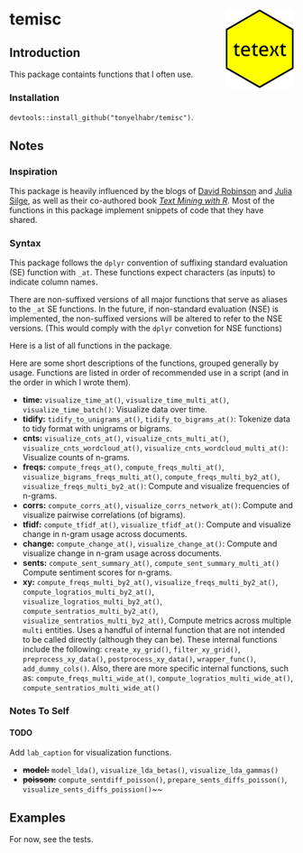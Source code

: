 
temisc <img src="man/figures/logo.png" align="right"/>
======================================================

Introduction
------------

This package containts functions that I often use.

### Installation

`devtools::install_github("tonyelhabr/temisc")`.

Notes
-----

### Inspiration

This package is heavily influenced by the blogs of [David Robinson](http://varianceexplained.org/posts/) and [Julia Silge](juliasilge.com/blog/), as well as their co-authored book [*Text Mining with R*](https://www.tidytextmining.com/). Most of the functions in this package implement snippets of code that they have shared.

### Syntax

This package follows the `dplyr` convention of suffixing standard evaluation (SE) function with `_at`. These functions expect characters (as inputs) to indicate column names.

There are non-suffixed versions of all major functions that serve as aliases to the `_at` SE functions. In the future, if non-standard evaluation (NSE) is implemented, the non-suffixed versions will be altered to refer to the NSE versions. (This would comply with the `dplyr` convetion for NSE functions)

Here is a list of all functions in the package.

Here are some short descriptions of the functions, grouped generally by usage. Functions are listed in order of recommended use in a script (and in the order in which I wrote them).

-   **time:** `visualize_time_at()`, `visualize_time_multi_at()`, `visualize_time_batch()`: Visualize data over time.
-   **tidify:** `tidify_to_unigrams_at()`, `tidify_to_bigrams_at()`: Tokenize data to tidy format with unigrams or bigrams.
-   **cnts:** `visualize_cnts_at()`, `visualize_cnts_multi_at()`, `visualize_cnts_wordcloud_at()`, `visualize_cnts_wordcloud_multi_at()`: Visualize counts of n-grams.
-   **freqs:** `compute_freqs_at()`, `compute_freqs_multi_at()`, `visualize_bigrams_freqs_multi_at()`, `compute_freqs_multi_by2_at()`, `visualize_freqs_multi_by2_at()`: Compute and visualize frequencies of n-grams.
-   **corrs:** `compute_corrs_at()`, `visualize_corrs_network_at()`: Compute and visualize pairwise correlations (of bigrams).
-   **tfidf:** `compute_tfidf_at()`, `visualize_tfidf_at()`: Compute and visualize change in n-gram usage across documents.
-   **change:** `compute_change_at()`, `visualize_change_at()`: Compute and visualize change in n-gram usage across documents.
-   **sents:** `compute_sent_summary_at()`, `compute_sent_summary_multi_at()` Compute sentiment scores for n-grams.
-   **xy:** `compute_freqs_multi_by2_at()`, `visualize_freqs_multi_by2_at()`, `compute_logratios_multi_by2_at()`, `visualize_logratios_multi_by2_at()`, `compute_sentratios_multi_by2_at()`, `visualize_sentratios_multi_by2_at()`, Compute metrics across multiple `multi` entities. Uses a handful of internal function that are not intended to be called directly (although they can be). These internal functions include the following: `create_xy_grid()`, `filter_xy_grid()`, `preprocess_xy_data()`, `postprocess_xy_data()`, `wrapper_func()`, `add_dummy_cols()`. Also, there are more specific internal functions, such as: `compute_freqs_multi_wide_at()`, `compute_logratios_multi_wide_at()`, `compute_sentratios_multi_wide_at()`

### Notes To Self

#### TODO

Add `lab_caption` for visualization functions.

-   ~~**model:**~~ `model_lda()`, `visualize_lda_betas()`, `visualize_lda_gammas()`
-   ~~**poisson:**~~ `compute_sentdiff_poisson()`, `prepare_sents_diffs_poisson()`, `visualize_sents_diffs_poission()`~~

Examples
--------

For now, see the tests.
